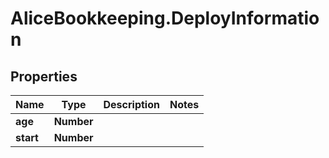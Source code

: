 # AliceBookkeeping.DeployInformation

## Properties

Name | Type | Description | Notes
------------ | ------------- | ------------- | -------------
**age** | **Number** |  | 
**start** | **Number** |  | 


